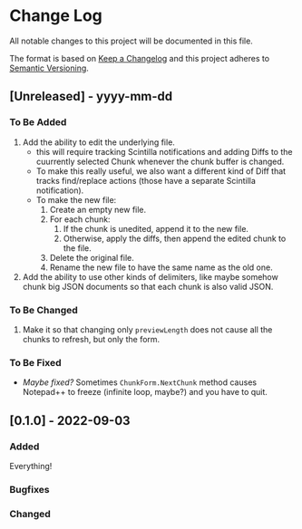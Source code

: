 # Change Log
All notable changes to this project will be documented in this file.
 
The format is based on [Keep a Changelog](http://keepachangelog.com/)
and this project adheres to [Semantic Versioning](http://semver.org/).
 
## [Unreleased] - yyyy-mm-dd
 
### To Be Added

1. Add the ability to edit the underlying file.
    * this will require tracking Scintilla notifications and adding Diffs to the cuurrently selected Chunk whenever the chunk buffer is changed.
    * To make this really useful, we also want a different kind of Diff that tracks find/replace actions (those have a separate Scintilla notification).
    * To make the new file:
        1. Create an empty new file.
        2. For each chunk:
            1. If the chunk is unedited, append it to the new file.
            2. Otherwise, apply the diffs, then append the edited chunk to the file.
        3. Delete the original file.
        4. Rename the new file to have the same name as the old one.
2. Add the ability to use other kinds of delimiters, like maybe somehow chunk big JSON documents so that each chunk is also valid JSON.

### To Be Changed

1. Make it so that changing only `previewLength` does not cause all the chunks to refresh, but only the form.

### To Be Fixed

- *Maybe fixed?* Sometimes `ChunkForm.NextChunk` method causes Notepad++ to freeze (infinite loop, maybe?) and you have to quit.

## [0.1.0] - 2022-09-03

### Added

Everything!

### Bugfixes

### Changed